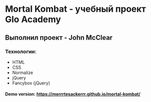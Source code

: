 # Mortal Kombat - учебный проект Glo Academy
## Выполнил проект - John McClear
### Технологии:
- HTML
- CSS
- Normalize
- jQuery
- Fancybox (jQuery)
#### Demo version: https://merrrtesackerrr.github.io/mortal-kombat/

